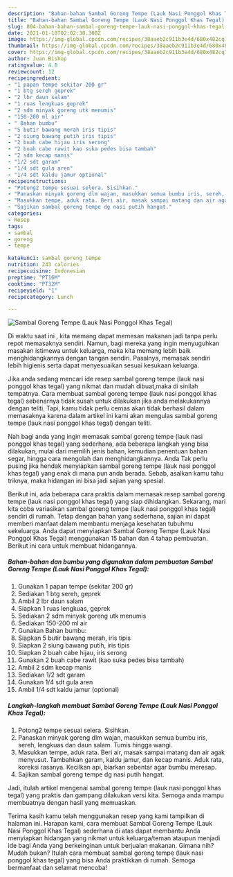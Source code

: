 ```yaml
---
description: "Bahan-bahan Sambal Goreng Tempe (Lauk Nasi Ponggol Khas Tegal) yang nikmat Untuk Jualan"
title: "Bahan-bahan Sambal Goreng Tempe (Lauk Nasi Ponggol Khas Tegal) yang nikmat Untuk Jualan"
slug: 804-bahan-bahan-sambal-goreng-tempe-lauk-nasi-ponggol-khas-tegal-yang-nikmat-untuk-jualan
date: 2021-01-18T02:02:38.308Z
image: https://img-global.cpcdn.com/recipes/38aaeb2c911b3e4d/680x482cq70/sambal-goreng-tempe-lauk-nasi-ponggol-khas-tegal-foto-resep-utama.jpg
thumbnail: https://img-global.cpcdn.com/recipes/38aaeb2c911b3e4d/680x482cq70/sambal-goreng-tempe-lauk-nasi-ponggol-khas-tegal-foto-resep-utama.jpg
cover: https://img-global.cpcdn.com/recipes/38aaeb2c911b3e4d/680x482cq70/sambal-goreng-tempe-lauk-nasi-ponggol-khas-tegal-foto-resep-utama.jpg
author: Juan Bishop
ratingvalue: 4.8
reviewcount: 12
recipeingredient:
- "1 papan tempe sekitar 200 gr"
- "1 btg sereh geprek"
- "2 lbr daun salam"
- "1 ruas lengkuas geprek"
- "2 sdm minyak goreng utk menumis"
- "150-200 ml air"
- " Bahan bumbu"
- "5 butir bawang merah iris tipis"
- "2 siung bawang putih iris tipis"
- "2 buah cabe hijau iris serong"
- "2 buah cabe rawit kao suka pedes bisa tambah"
- "2 sdm kecap manis"
- "1/2 sdt garam"
- "1/4 sdt gula aren"
- "1/4 sdt kaldu jamur optional"
recipeinstructions:
- "Potong2 tempe sesuai selera. Sisihkan."
- "Panaskan minyak goreng dlm wajan, masukkan semua bumbu iris, sereh, lengkuas dan daun salam. Tumis hingga wangi."
- "Masukkan tempe, aduk rata. Beri air, masak sampai matang dan air agak menyusut. Tambahkan garam, kaldu jamur, dan kecap manis. Aduk rata, koreksi rasanya. Kecilkan api, biarkan sebentar agar bumbu meresap."
- "Sajikan sambal goreng tempe dg nasi putih hangat."
categories:
- Resep
tags:
- sambal
- goreng
- tempe

katakunci: sambal goreng tempe 
nutrition: 243 calories
recipecuisine: Indonesian
preptime: "PT16M"
cooktime: "PT32M"
recipeyield: "1"
recipecategory: Lunch

---
```



![Sambal Goreng Tempe (Lauk Nasi Ponggol Khas Tegal)](https://img-global.cpcdn.com/recipes/38aaeb2c911b3e4d/680x482cq70/sambal-goreng-tempe-lauk-nasi-ponggol-khas-tegal-foto-resep-utama.jpg)

Di waktu  saat ini , kita memang dapat memesan makanan jadi tanpa perlu repot memasaknya sendiri. Namun, bagi mereka yang ingin menyuguhkan masakan istimewa untuk keluarga, maka kita memang lebih baik menghidangkannya dengan tangan sendiri. Pasalnya, memasak sendiri lebih higienis serta dapat menyesuaikan sesuai kesukaan keluarga.

Jika anda sedang mencari ide resep sambal goreng tempe (lauk nasi ponggol khas tegal) yang nikmat dan mudah dibuat,maka di sinilah tempatnya. Cara membuat sambal goreng tempe (lauk nasi ponggol khas tegal)  sebenarnya tidak susah untuk dilakukan jika anda melakukannya dengan teliti. Tapi, kamu tidak perlu cemas akan tidak berhasil dalam memasaknya 
karena dalam artikel ini kami akan mengulas sambal goreng tempe (lauk nasi ponggol khas tegal) dengan teliti.  



Nah bagi anda yang ingin memasak sambal goreng tempe (lauk nasi ponggol khas tegal) yang sederhana, ada beberapa langkah yang bisa dilakukan, mulai dari memilih jenis bahan, kemudian penentuan bahan segar, hingga cara mengolah dan menghidangkannya. Anda Tak perlu pusing jika hendak menyiapkan sambal goreng tempe (lauk nasi ponggol khas tegal) yang enak di mana pun anda berada. Sebab, asalkan kamu  tahu triknya, maka hidangan ini bisa jadi sajian yang spesial.

Berikut ini, ada beberapa cara praktis  dalam memasak resep sambal goreng tempe (lauk nasi ponggol khas tegal) yang siap dihidangkan. Sekarang, mari kita coba variasikan sambal goreng tempe (lauk nasi ponggol khas tegal) sendiri di rumah. Tetap dengan bahan yang sederhana, sajian ini dapat memberi manfaat dalam membantu menjaga kesehatan tubuhmu sekeluarga. Anda dapat menyiapkan Sambal Goreng Tempe (Lauk Nasi Ponggol Khas Tegal) menggunakan 15 bahan dan 4 tahap pembuatan. Berikut ini cara untuk membuat hidangannya.

<!--inarticleads1-->

##### Bahan-bahan dan bumbu yang digunakan dalam pembuatan Sambal Goreng Tempe (Lauk Nasi Ponggol Khas Tegal):

1. Gunakan 1 papan tempe (sekitar 200 gr)
1. Sediakan 1 btg sereh, geprek
1. Ambil 2 lbr daun salam
1. Siapkan 1 ruas lengkuas, geprek
1. Sediakan 2 sdm minyak goreng utk menumis
1. Sediakan 150-200 ml air
1. Gunakan  Bahan bumbu:
1. Siapkan 5 butir bawang merah, iris tipis
1. Siapkan 2 siung bawang putih, iris tipis
1. Siapkan 2 buah cabe hijau, iris serong
1. Gunakan 2 buah cabe rawit (kao suka pedes bisa tambah)
1. Ambil 2 sdm kecap manis
1. Sediakan 1/2 sdt garam
1. Gunakan 1/4 sdt gula aren
1. Ambil 1/4 sdt kaldu jamur (optional)




<!--inarticleads2-->

##### Langkah-langkah membuat Sambal Goreng Tempe (Lauk Nasi Ponggol Khas Tegal):

1. Potong2 tempe sesuai selera. Sisihkan.
1. Panaskan minyak goreng dlm wajan, masukkan semua bumbu iris, sereh, lengkuas dan daun salam. Tumis hingga wangi.
1. Masukkan tempe, aduk rata. Beri air, masak sampai matang dan air agak menyusut. Tambahkan garam, kaldu jamur, dan kecap manis. Aduk rata, koreksi rasanya. Kecilkan api, biarkan sebentar agar bumbu meresap.
1. Sajikan sambal goreng tempe dg nasi putih hangat.




Jadi, itulah artikel mengenai  sambal goreng tempe (lauk nasi ponggol khas tegal)  yang praktis dan gampang dilakukan versi kita. Semoga anda mampu membuatnya dengan hasil yang memuaskan. 

Terima kasih kamu telah menggunakan resep yang kami tampilkan di halaman ini. Harapan kami, cara membuat  Sambal Goreng Tempe (Lauk Nasi Ponggol Khas Tegal) sederhana di atas dapat membantu Anda menyiapkan hidangan yang nikmat untuk keluarga/teman ataupun menjadi ide bagi Anda yang berkeinginan untuk berjualan makanan. Gimana nih? Mudah bukan? Itulah cara membuat sambal goreng tempe (lauk nasi ponggol khas tegal) yang bisa Anda praktikkan di rumah. Semoga bermanfaat dan selamat mencoba!

